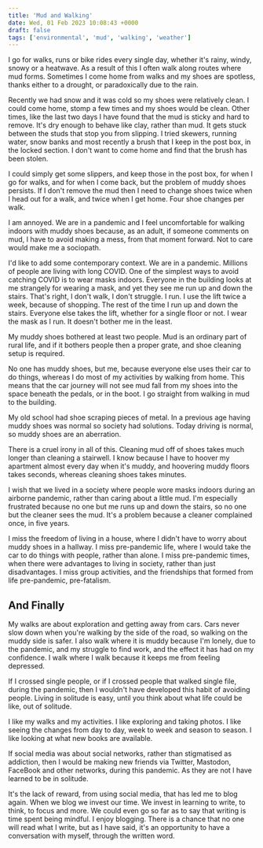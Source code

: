 ```yaml
---
title: 'Mud and Walking'
date: Wed, 01 Feb 2023 10:08:43 +0000
draft: false
tags: ['environmental', 'mud', 'walking', 'weather']
---
```


I go for walks, runs or bike rides every single day, whether it's rainy, windy, snowy or a heatwave. As a result of this I often walk along routes where mud forms. Sometimes I come home from walks and my shoes are spotless, thanks either to a drought, or paradoxically due to the rain.

Recently we had snow and it was cold so my shoes were relatively clean. I could come home, stomp a few times and my shoes would be clean. Other times, like the last two days I have found that the mud is sticky and hard to remove. It's dry enough to behave like clay, rather than mud. It gets stuck between the studs that stop you from slipping. I tried skewers, running water, snow banks and most recently a brush that I keep in the post box, in the locked section. I don't want to come home and find that the brush has been stolen.

I could simply get some slippers, and keep those in the post box, for when I go for walks, and for when I come back, but the problem of muddy shoes persists. If I don't remove the mud then I need to change shoes twice when I head out for a walk, and twice when I get home. Four shoe changes per walk.

I am annoyed. We are in a pandemic and I feel uncomfortable for walking indoors with muddy shoes because, as an adult, if someone comments on mud, I have to avoid making a mess, from that moment forward. Not to care would make me a sociopath.

I'd like to add some contemporary context. We are in a pandemic. Millions of people are living with long COVID. One of the simplest ways to avoid catching COVID is to wear masks indoors. Everyone in the building looks at me strangely for wearing a mask, and yet they see me run up and down the stairs. That's right, I don't walk, I don't struggle. I run. I use the lift twice a week, because of shopping. The rest of the time I run up and down the stairs. Everyone else takes the lift, whether for a single floor or not. I wear the mask as I run. It doesn't bother me in the least.

My muddy shoes bothered at least two people. Mud is an ordinary part of rural life, and if it bothers people then a proper grate, and shoe cleaning setup is required.

No one has muddy shoes, but me, because everyone else uses their car to do things, whereas I do most of my activities by walking from home. This means that the car journey will not see mud fall from my shoes into the space beneath the pedals, or in the boot. I go straight from walking in mud to the building.

My old school had shoe scraping pieces of metal. In a previous age having muddy shoes was normal so society had solutions. Today driving is normal, so muddy shoes are an aberration.

There is a cruel irony in all of this. Cleaning mud off of shoes takes much longer than cleaning a stairwell. I know because I have to hoover my apartment almost every day when it's muddy, and hoovering muddy floors takes seconds, whereas cleaning shoes takes minutes.

I wish that we lived in a society where people wore masks indoors during an airborne pandemic, rather than caring about a little mud. I'm especially frustrated because no one but me runs up and down the stairs, so no one but the cleaner sees the mud. It's a problem because a cleaner complained once, in five years.

I miss the freedom of living in a house, where I didn't have to worry about muddy shoes in a hallway. I miss pre-pandemic life, where I would take the car to do things with people, rather than alone. I miss pre-pandemic times, when there were advantages to living in society, rather than just disadvantages. I miss group activities, and the friendships that formed from life pre-pandemic, pre-fatalism.

And Finally
-----------

My walks are about exploration and getting away from cars. Cars never slow down when you're walking by the side of the road, so walking on the muddy side is safer. I also walk where it is muddy because I'm lonely, due to the pandemic, and my struggle to find work, and the effect it has had on my confidence. I walk where I walk because it keeps me from feeling depressed.

If I crossed single people, or if I crossed people that walked single file, during the pandemic, then I wouldn't have developed this habit of avoiding people. Living in solitude is easy, until you think about what life could be like, out of solitude.

I like my walks and my activities. I like exploring and taking photos. I like seeing the changes from day to day, week to week and season to season. I like looking at what new books are available.

If social media was about social networks, rather than stigmatised as addiction, then I would be making new friends via Twitter, Mastodon, FaceBook and other networks, during this pandemic. As they are not I have learned to be in solitude.

It's the lack of reward, from using social media, that has led me to blog again. When we blog we invest our time. We invest in learning to write, to think, to focus and more. We could even go so far as to say that writing is time spent being mindful. I enjoy blogging. There is a chance that no one will read what I write, but as I have said, it's an opportunity to have a conversation with myself, through the written word.